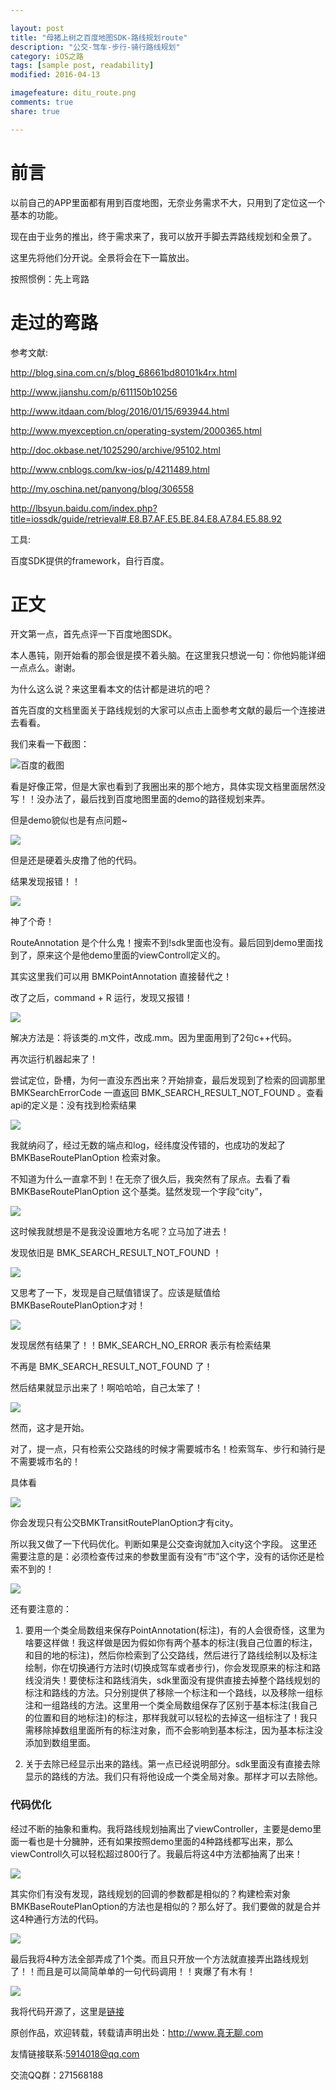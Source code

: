 ```yaml
---

layout: post
title: "母猪上树之百度地图SDK-路线规划route"
description: "公交-驾车-步行-骑行路线规划"
category: iOS之路
tags: [sample post, readability]
modified: 2016-04-13

imagefeature: ditu_route.png
comments: true
share: true

---
```


# 前言

以前自己的APP里面都有用到百度地图，无奈业务需求不大，只用到了定位这一个基本的功能。

现在由于业务的推出，终于需求来了，我可以放开手脚去弄路线规划和全景了。

这里先将他们分开说。全景将会在下一篇放出。

按照惯例：先上弯路

# 走过的弯路

参考文献:

<http://blog.sina.com.cn/s/blog_68661bd80101k4rx.html>

<http://www.jianshu.com/p/611150b10256>

<http://www.itdaan.com/blog/2016/01/15/693944.html>

<http://www.myexception.cn/operating-system/2000365.html>

<http://doc.okbase.net/1025290/archive/95102.html>

<http://www.cnblogs.com/kw-ios/p/4211489.html>

<http://my.oschina.net/panyong/blog/306558>

<http://lbsyun.baidu.com/index.php?title=iossdk/guide/retrieval#.E8.B7.AF.E5.BE.84.E8.A7.84.E5.88.92>

工具:

百度SDK提供的framework，自行百度。

# 正文

开文第一点，首先点评一下百度地图SDK。

本人愚钝，刚开始看的那会很是摸不着头脑。在这里我只想说一句：你他妈能详细一点点么。谢谢。

为什么这么说？来这里看本文的估计都是进坑的吧？

首先百度的文档里面关于路线规划的大家可以点击上面参考文献的最后一个连接进去看看。

我们来看一下截图：

![百度的截图](/images/ditu_route/1.jpeg)

看是好像正常，但是大家也看到了我圈出来的那个地方，具体实现文档里面居然没写！！没办法了，最后找到百度地图里面的demo的路径规划来弄。

但是demo貌似也是有点问题~

![](/images/ditu_route/2.png)

但是还是硬着头皮撸了他的代码。

结果发现报错！！

![](/images/ditu_route/3.jpeg)

神了个奇！

RouteAnnotation 是个什么鬼！搜索不到!sdk里面也没有。最后回到demo里面找到了，原来这个是他demo里面的viewControll定义的。

其实这里我们可以用 BMKPointAnnotation 直接替代之！

改了之后，command + R 运行，发现又报错！

![](/images/ditu_route/4.png)

解决方法是：将该类的.m文件，改成.mm。因为里面用到了2句c++代码。

再次运行机器起来了！

尝试定位，卧槽，为何一直没东西出来？开始排查，最后发现到了检索的回调那里 BMKSearchErrorCode 一直返回 BMK_SEARCH_RESULT_NOT_FOUND 。查看api的定义是：没有找到检索结果

![](/images/ditu_route/5.png)

我就纳闷了，经过无数的端点和log，经纬度没传错的，也成功的发起了 BMKBaseRoutePlanOption 检索对象。

不知道为什么一直拿不到！在无奈了很久后，我突然有了尿点。去看了看BMKBaseRoutePlanOption 这个基类。猛然发现一个字段“city”，

![](/images/ditu_route/6.png)

这时候我就想是不是我没设置地方名呢？立马加了进去！

发现依旧是 BMK_SEARCH_RESULT_NOT_FOUND ！

![](/images/ditu_route/7.png)

又思考了一下，发现是自己赋值错误了。应该是赋值给BMKBaseRoutePlanOption才对！

![](/images/ditu_route/8.png)

发现居然有结果了！！BMK_SEARCH_NO_ERROR 表示有检索结果

不再是 BMK_SEARCH_RESULT_NOT_FOUND 了！

然后结果就显示出来了！啊哈哈哈，自己太笨了！

![](/images/ditu_route/9.png)

然而，这才是开始。

对了，提一点，只有检索公交路线的时候才需要城市名！检索驾车、步行和骑行是不需要城市名的！

具体看

![](/images/ditu_route/6.png)

你会发现只有公交BMKTransitRoutePlanOption才有city。

所以我又做了一下代码优化。判断如果是公交查询就加入city这个字段。
这里还需要注意的是：必须检查传过来的参数里面有没有“市”这个字，没有的话你还是检索不到的！

![](/images/ditu_route/10.png)

还有要注意的：

1. 要用一个类全局数组来保存PointAnnotation(标注)，有的人会很奇怪，这里为啥要这样做！我这样做是因为假如你有两个基本的标注(我自己位置的标注，和目的地的标注)，然后你检索到了公交路线，然后进行了路线绘制以及标注绘制，你在切换通行方法时(切换成驾车或者步行)，你会发现原来的标注和路线没消失！要使标注和路线消失，sdk里面没有提供直接去掉整个路线规划的标注和路线的方法。只分别提供了移除一个标注和一个路线，以及移除一组标注和一组路线的方法。这里用一个类全局数组保存了区别于基本标注(我自己的位置和目的地标注)的标注，那样我就可以轻松的去掉这一组标注了！我只需移除掉数组里面所有的标注对象，而不会影响到基本标注，因为基本标注没添加到数组里面。

2. 关于去除已经显示出来的路线。第一点已经说明部分。sdk里面没有直接去除显示的路线的方法。我们只有将他设成一个类全局对象。那样才可以去除他。

### 代码优化

经过不断的抽象和重构。我将路线规划抽离出了viewController，主要是demo里面一看也是十分臃肿，还有如果按照demo里面的4种路线都写出来，那么viewControll久可以轻松超过800行了。我最后将这4中方法都抽离了出来！

![](/images/ditu_route/11.png)

其实你们有没有发现，路线规划的回调的参数都是相似的？构建检索对象BMKBaseRoutePlanOption的方法也是相似的？那么好了。我们要做的就是合并这4种通行方法的代码。

![](/images/ditu_route/12.png)

最后我将4种方法全部弄成了1个类。而且只开放一个方法就直接弄出路线规划了！！而且是可以简简单单的一句代码调用！！爽爆了有木有！

![](/images/ditu_route/13.png)

我将代码开源了，这里是[链接]()

原创作品，欢迎转载，转载请声明出处：http://www.真无聊.com

友情链接联系:5914018@qq.com

交流QQ群：271568188

